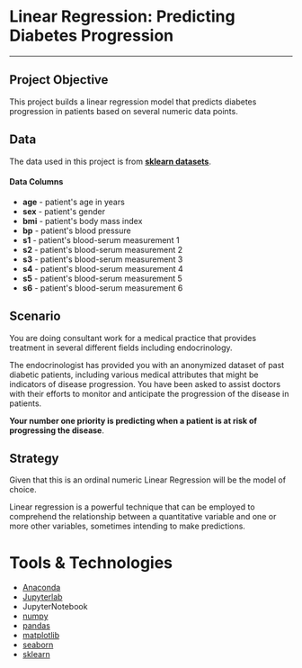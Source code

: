 # Linear Regression: Predicting Diabetes Progression

---

## Project Objective

This project builds a linear regression model that predicts diabetes progression in patients based on several numeric data points. 

## Data

The data used in this project is from **[sklearn datasets](https://scikit-learn.org/stable/api/sklearn.datasets.html)**.

#### Data Columns

- **age**    - patient's age in years
- **sex**    - patient's gender
- **bmi**    - patient's body mass index
- **bp**     - patient's blood pressure
- **s1**     - patient's blood-serum measurement 1
- **s2**     - patient's blood-serum measurement 2
- **s3**     - patient's blood-serum measurement 3
- **s4**     - patient's blood-serum measurement 4
- **s5**     - patient's blood-serum measurement 5
- **s6**     - patient's blood-serum measurement 6

## Scenario

You are doing consultant work for a medical practice that provides treatment in several different fields including endocrinology. 

The endocrinologist has provided you with an anonymized dataset of past diabetic patients, including various medical attributes that might be indicators of disease progression. You have been asked to assist doctors with their efforts to monitor and anticipate the progression of the disease in patients. 

**Your number one priority is predicting when a patient is at risk of progressing the disease**. 


## Strategy
Given that this is an ordinal numeric Linear Regression will be the model of choice. 

Linear regression is a powerful technique that can be employed to comprehend the relationship between a quantitative variable and one or more other variables, sometimes intending to make predictions. 

# Tools & Technologies
- [Anaconda](https://www.anaconda.com/)
- [Jupyterlab](https://jupyterlab.readthedocs.io/en/latest/getting_started/overview.html)
- JupyterNotebook
- [numpy](https://numpy.org/)
- [pandas](https://pandas.pydata.org/)
- [matplotlib](https://matplotlib.org/)
- [seaborn](https://seaborn.pydata.org/index.html)
- [sklearn](https://scikit-learn.org/stable/)
  